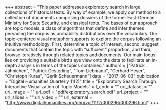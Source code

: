 +++
abstract = "This paper addresses exploratory search in large collections of historical texts. By way of example, we apply our method to a collection of documents comprising dossiers of the former East-German Ministry for State Security, and classical texts. The bases of our approach are topic models, a class of algorithms that define and infer themes pervading the corpus as probability distributions over the vocabulary. Our topic-centered visual metaphor supports to explore the corpus following an intuitive methodology: First, determine a topic of interest, second, suggest documents that contain the topic with ”sufficient” proportion, and third, browse iteratively through related topics and documents. Our main focus lies on providing a suitable bird’s eye view onto the data to facilitate an in-depth analysis in terms of the topics contained."
authors = ["Patrick Jähnichen", "Patrick Oesterling", "Tom Liebmann", "Gerhard Heyer", "Christoph Kuras", "Gerik Scheuermann"]
date = "2017-06-03"
publication = "Digital Humanities Quarterly 11(2)"
title = "Exploratory Search Through Interactive Visualization of Topic Models"
url_code = ""
url_dataset = ""
url_image = ""
url_pdf = "pdf/exploratory_search.pdf"
url_project = ""
url_slides = ""
url_video = ""
url_external = "http://www.digitalhumanities.org/dhq/vol/11/2/000296/000296.html"
+++

